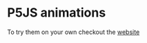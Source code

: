 # P5JS animations
To try them on your own checkout the [website](https://editor.p5js.org/RevelcoS/sketches/)